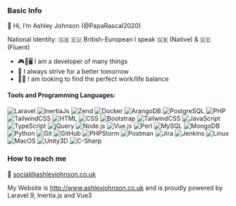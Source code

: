 ### Basic Info
🙋 Hi, I’m Ashley Johnson (@PapaRascal2020)

National Identity: 🇬🇧 🇪🇺 British-European
I speak 🇬🇧 (Native) & 🇩🇪 (Fluent)

- 🎮📱🖥️ I am a developer of many things
- 🌱 I always strive for a better tomorrow
- 🏃‍♂️ I am looking to find the perfect work/life balance

#### Tools and Programming Languages:
 
![Laravel](https://img.shields.io/badge/-Laravel-05122A?style=flat&logo=Laravel)
![InertiaJs](https://img.shields.io/badge/-InertiaJs-05122A?style=flat&logo=javascript)
![Zend](https://img.shields.io/badge/-Zend-05122A?style=flat&logo=Zend)
![Docker](https://img.shields.io/badge/-Docker-05122A?style=flat&logo=docker)
![ArangoDB](https://img.shields.io/badge/-ArangoDB-05122A?style=flat&logo=arangodb)
![PostgreSQL](https://img.shields.io/badge/-PostgreSQL-05122A?style=flat&logo=postgresql)
![PHP](https://img.shields.io/badge/-PHP-05122A?style=flat&logo=php)
![TailwindCSS](https://img.shields.io/badge/-TailwindCSS-05122A?style=flat&logo=TailwindCSS)
![HTML](https://img.shields.io/badge/-HTML-05122A?style=flat&logo=HTML5)
![CSS](https://img.shields.io/badge/-CSS-05122A?style=flat&logo=CSS3&logoColor=1572B6)
![Bootstrap](https://img.shields.io/badge/-Bootstrap-05122A?style=flat&logo=bootstrap&logoColor=563D7C)
![TailwindCSS](https://img.shields.io/badge/-TailwindCSS-05122A?style=flat&logo=tailwindcss)
![JavaScript](https://img.shields.io/badge/-JavaScript-05122A?style=flat&logo=javascript)
![TypeScript](https://img.shields.io/badge/-TypeScript-05122A?style=flat&logo=typescript)
![jQuery](https://img.shields.io/badge/-jQuery-05122A?style=flat&logo=jquery&logoColor=4479A1)
![Node.js](https://img.shields.io/badge/-Node.js-05122A?style=flat&logo=node.js)
![Vue.js](https://img.shields.io/badge/-Vue.js-05122A?style=flat&logo=vue.js)
![Perl](https://img.shields.io/badge/-Perl-05122A?style=flat&logo=perl&logoColor=39457E)
![MySQL](https://img.shields.io/badge/-MySQL-05122A?style=flat&logo=mysql&logoColor=4479A1)
![MongoDB](https://img.shields.io/badge/-MongoDB-05122A?style=flat&logo=mongodb)
![Python](https://img.shields.io/badge/-Python-05122A?style=flat&logo=python)
![Git](https://img.shields.io/badge/-Git-05122A?style=flat&logo=git)
![GitHub](https://img.shields.io/badge/-GitHub-05122A?style=flat&logo=github)
![PHPStorm](https://img.shields.io/badge/-PHPStorm-05122A?style=flat&logo=PHPStorm&logoColor=007ACC)
![Postman](https://img.shields.io/badge/-Postman-05122A?style=flat&logo=postman)
![Jira](https://img.shields.io/badge/-Jira-05122A?style=flat&logo=jira&logoColor=247FF7)
![Jenkins](https://img.shields.io/badge/-Jenkins-05122A?style=flat&logo=jenkins&logoColor=247FF7)
![Linux](https://img.shields.io/badge/-Linux-05122A?style=flat&logo=linux)
![MacOS](https://img.shields.io/badge/-Mac-05122A?style=flat&logo=apple)
![Unity3D](https://img.shields.io/badge/-Unity-05122A?style=flat&logo=unity)
![C-Sharp](https://img.shields.io/badge/-C%20Sharp-05122A?style=flat&logo=c#)

### How to reach me

📧 social@ashleyjohnson.co.uk

My Website is http://www.ashleyjohnson.co.uk and is proudly powered by Laravel 9, Inertia.js and Vue3
